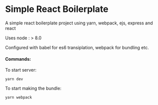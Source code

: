 # Simple React Boilerplate
A simple react boilerplate project using yarn, webpack, ejs, express and react

Uses node : > 8.0

Configured with babel for es6 transiplation, webpack for bundling etc.

#### Commands:

To start server:

```
yarn dev
```
To start making the bundle:

```
yarn webpack
```
